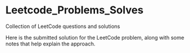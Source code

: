 
# Leetcode_Problems_Solves

Collection of LeetCode questions and solutions 

Here is the submitted solution for the LeetCode problem, along with some notes that help explain the approach.
